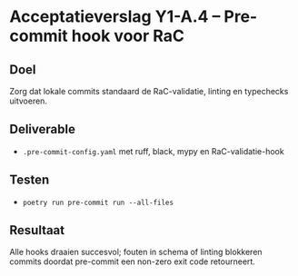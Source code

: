 # Acceptatieverslag Y1-A.4 – Pre-commit hook voor RaC

## Doel
Zorg dat lokale commits standaard de RaC-validatie, linting en typechecks uitvoeren.

## Deliverable
- `.pre-commit-config.yaml` met ruff, black, mypy en RaC-validatie-hook

## Testen
- `poetry run pre-commit run --all-files`

## Resultaat
Alle hooks draaien succesvol; fouten in schema of linting blokkeren commits doordat pre-commit een non-zero exit code retourneert.
